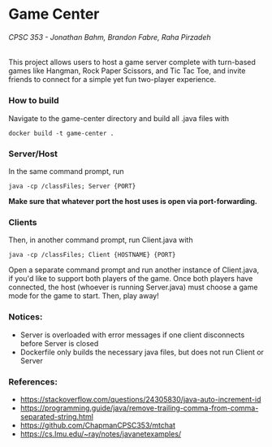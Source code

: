 # Game Center
###### CPSC 353 - Jonathan Bahm, Brandon Fabre, Raha Pirzadeh

This project allows users to host a game server complete with turn-based games like Hangman, Rock Paper Scissors, and Tic Tac Toe, and invite friends to connect for a simple yet fun two-player experience.

### How to build
Navigate to the game-center directory and build all .java files with
```
docker build -t game-center .
```

### Server/Host
In the same command prompt, run
```
java -cp /classFiles; Server {PORT}
```
**Make sure that whatever port the host uses is open via port-forwarding.**

### Clients
Then, in another command prompt, run Client.java with
```
java -cp /classFiles; Client {HOSTNAME} {PORT}
```
Open a separate command prompt and run another instance of Client.java, if you'd like to support both players of the game.
Once both players have connected, the host (whoever is running Server.java) must choose a game mode for the game to start. Then, play away!

### Notices:
* Server is overloaded with error messages if one client disconnects before Server is closed
* Dockerfile only builds the necessary java files, but does not run Client or Server

### References:
* https://stackoverflow.com/questions/24305830/java-auto-increment-id
* https://programming.guide/java/remove-trailing-comma-from-comma-separated-string.html
* https://github.com/ChapmanCPSC353/mtchat
* https://cs.lmu.edu/~ray/notes/javanetexamples/
